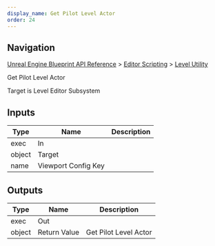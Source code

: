 ```yaml
---
display_name: Get Pilot Level Actor
order: 24
---
```

## Navigation

[Unreal Engine Blueprint API Reference](https://dev.epicgames.com/documentation/en-us/unreal-engine/BlueprintAPI) > [Editor Scripting](https://dev.epicgames.com/documentation/en-us/unreal-engine/BlueprintAPI/EditorScripting) > [Level Utility](https://dev.epicgames.com/documentation/en-us/unreal-engine/BlueprintAPI/EditorScripting/LevelUtility)

Get Pilot Level Actor

Target is Level Editor Subsystem

## Inputs

| Type | Name | Description |
| --- | --- | --- |
| exec | In |  |
| object | Target |  |
| name | Viewport Config Key |  |

## Outputs

| Type | Name | Description |
| --- | --- | --- |
| exec | Out |  |
| object | Return Value | Get Pilot Level Actor |
